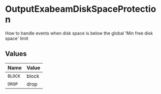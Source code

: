 # OutputExabeamDiskSpaceProtection

How to handle events when disk space is below the global 'Min free disk space' limit


## Values

| Name    | Value   |
| ------- | ------- |
| `BLOCK` | block   |
| `DROP`  | drop    |